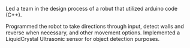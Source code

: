 Led a team in the design process of a robut that utilized arduino code (C++). 

Programmed the robot to take directions through input, detect walls and reverse when necessary, and other movement options.
Implemented a LiquidCrystal Ultrasonic sensor for object detection purposes.
